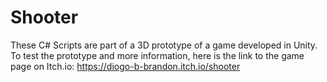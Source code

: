 # Shooter
These C# Scripts are part of a 3D prototype of a game developed in Unity. To test the prototype and more information, here is the link to the game page on Itch.io: 
https://diogo-b-brandon.itch.io/shooter

